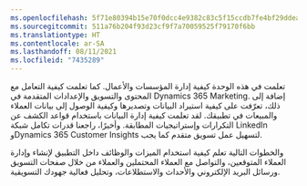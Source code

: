 ```yaml
---
ms.openlocfilehash: 5f71e80394b15e70f0dcc4e9382c83c5f15ccdb7fe4bf29ddea84ab45f0ca6df
ms.sourcegitcommit: 511a76b204f93d23cf9f7a70059525f79170f6bb
ms.translationtype: HT
ms.contentlocale: ar-SA
ms.lasthandoff: 08/11/2021
ms.locfileid: "7435289"
---
```

تعلمت في هذه الوحدة كيفية إدارة المؤسسات والأعمال. كما تعلمت كيفية التعامل مع المحتوى والتسويق والإعدادات المتقدمة في Dynamics 365 Marketing. إضافة إلى ذلك، تعرّفت على كيفية استيراد البيانات وتصديرها وكيفية الوصول إلى بيانات العملاء والمبيعات في تطبيقك. لقد تعلمت كيفية إدارة البيانات باستخدام قواعد الكشف عن التكرارات وإستراتيجيات المطابقة. وأخيرًا، راجعنا قدرات تكامل شبكة LinkedIn وDynamics 365 Customer Insights لتسهيل عمل تسويق متقدم كما يجب.

والخطوات التالية تعلم كيفية استخدام الميزات والوظائف داخل التطبيق لإنشاء وإدارة العملاء المتوقعين، والتواصل مع العملاء المحتملين والعملاء من خلال صفحات التسويق ورسائل البريد الإلكتروني والأحداث والاستطلاعات، وتحليل فعالية جهودك التسويقية.
